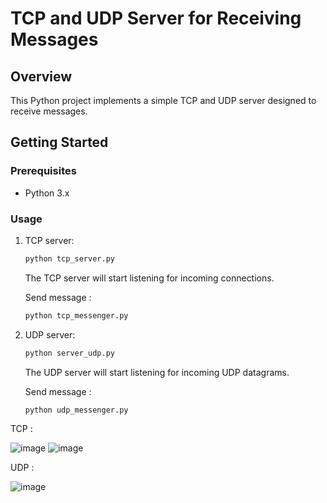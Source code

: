 # TCP and UDP Server for Receiving Messages

## Overview

This Python project implements a simple TCP and UDP server designed to receive messages.

## Getting Started

### Prerequisites

- Python 3.x


### Usage

1. TCP server:

    ```bash
    python tcp_server.py
    ```

   The TCP server will start listening for incoming connections.

   Send message :

      ```bash
    python tcp_messenger.py
    ```

3. UDP server:

    ```bash
    python server_udp.py
    ```

   The UDP server will start listening for incoming UDP datagrams.

   Send message :

      ```bash
    python udp_messenger.py
    ```

TCP :

![image](https://github.com/en-rik/100-redteam-projects/assets/69083488/74e175ae-9538-4050-a0c5-397016e5d863)
![image](https://github.com/en-rik/100-redteam-projects/assets/69083488/2b7a9b23-0c91-4931-8862-a3c1422ffa88)

UDP :

![image](https://github.com/en-rik/100-redteam-projects/assets/69083488/5f16aebc-c8ad-4873-b5a5-23aa087e600a)

      
